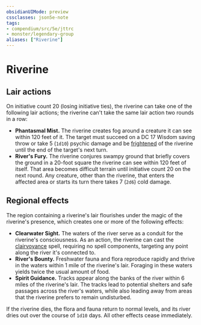 ```yaml
---
obsidianUIMode: preview
cssclasses: json5e-note
tags:
- compendium/src/5e/jttrc
- monster/legendary-group
aliases: ["Riverine"]
---
```

# Riverine

## Lair actions


On initiative count 20 (losing initiative ties), the riverine can take one of the following lair actions; the riverine can't take the same lair action two rounds in a row:

- **Phantasmal Mist.** The riverine creates fog around a creature it can see within 120 feet of it. The target must succeed on a DC 17 Wisdom saving throw or take 5 (`1d10`) psychic damage and be [frightened](_conditions.md#frightened) of the riverine until the end of the target's next turn.  
- **River's Fury.** The riverine conjures swampy ground that briefly covers the ground in a 20-foot square the riverine can see within 120 feet of itself. That area becomes difficult terrain until initiative count 20 on the next round. Any creature, other than the riverine, that enters the affected area or starts its turn there takes 7 (`2d6`) cold damage.  

## Regional effects


The region containing a riverine's lair flourishes under the magic of the riverine's presence, which creates one or more of the following effects:

- **Clearwater Sight.** The waters of the river serve as a conduit for the riverine's consciousness. As an action, the riverine can cast the [clairvoyance](clairvoyance.md) spell, requiring no spell components, targeting any point along the river it's connected to.  
- **River's Bounty.** Freshwater fauna and flora reproduce rapidly and thrive in the waters within 1 mile of the riverine's lair. Foraging in these waters yields twice the usual amount of food.  
- **Spirit Guidance.** Tracks appear along the banks of the river within 6 miles of the riverine's lair. The tracks lead to potential shelters and safe passages across the river's waters, while also leading away from areas that the riverine prefers to remain undisturbed.  

If the riverine dies, the flora and fauna return to normal levels, and its river dries out over the course of `1d10` days. All other effects cease immediately.